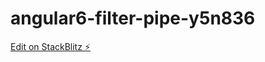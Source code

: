 # angular6-filter-pipe-y5n836

[Edit on StackBlitz ⚡️](https://stackblitz.com/edit/angular6-filter-pipe-y5n836)